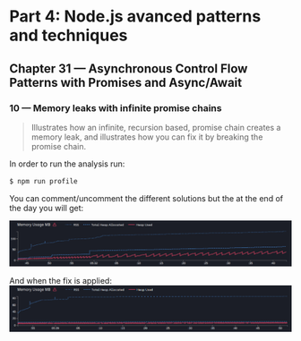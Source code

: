 # Part 4: Node.js avanced patterns and techniques
## Chapter 31 &mdash; Asynchronous Control Flow Patterns with Promises and Async/Await
### 10 &mdash; Memory leaks with infinite promise chains
> Illustrates how an infinite, recursion based, promise chain creates a memory leak, and illustrates how you can fix it by breaking the promise chain.

In order to run the analysis run:

```bash
$ npm run profile
```

You can comment/uncomment the different solutions but the at the end of the day you will get:

![Memory Leak](../images/memory_leak.png)

And when the fix is applied:
![Memory Leak Fix](../images/memory_leak_fix.png)